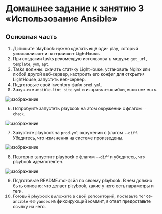 # Домашнее задание к занятию 3 «Использование Ansible»

## Основная часть

1. Допишите playbook: нужно сделать ещё один play, который устанавливает и настраивает LightHouse.
2. При создании tasks рекомендую использовать модули: `get_url`, `template`, `yum`, `apt`.
3. Tasks должны: скачать статику LightHouse, установить Nginx или любой другой веб-сервер, настроить его конфиг для открытия LightHouse, запустить веб-сервер.
4. Подготовьте свой inventory-файл `prod.yml`.
5. Запустите `ansible-lint site.yml` и исправьте ошибки, если они есть.

![изображение](https://github.com/user-attachments/assets/9fec519f-fc36-4e4c-adb8-f4ab8b8227e7)

6. Попробуйте запустить playbook на этом окружении с флагом `--check`.

![изображение](https://github.com/user-attachments/assets/11e3ef69-40c0-48da-8751-50ba8d7b7652)

7. Запустите playbook на `prod.yml` окружении с флагом `--diff`. Убедитесь, что изменения на системе произведены.

![изображение](https://github.com/user-attachments/assets/f710878f-6568-46cf-8a24-467d2b4509e8)

8. Повторно запустите playbook с флагом `--diff` и убедитесь, что playbook идемпотентен.

![изображение](https://github.com/user-attachments/assets/82ae9058-6532-40d6-af57-7c369c4dd75f)

9. Подготовьте README.md-файл по своему playbook. В нём должно быть описано: что делает playbook, какие у него есть параметры и теги.
10. Готовый playbook выложите в свой репозиторий, поставьте тег `08-ansible-03-yandex` на фиксирующий коммит, в ответ предоставьте ссылку на него.
